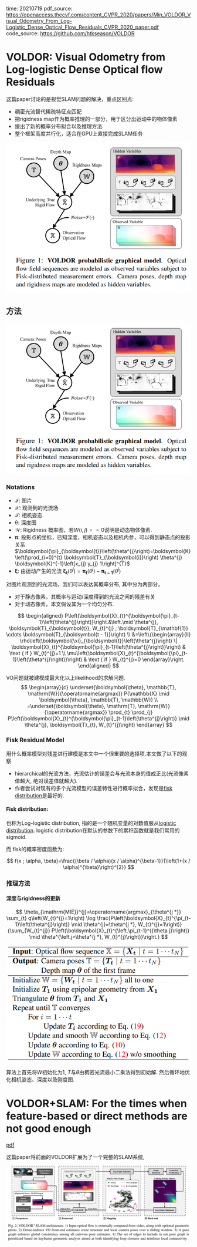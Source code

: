 time: 20210719
pdf_source: https://openaccess.thecvf.com/content_CVPR_2020/papers/Min_VOLDOR_Visual_Odometry_From_Log-Logistic_Dense_Optical_Flow_Residuals_CVPR_2020_paper.pdf
code_source: https://github.com/htkseason/VOLDOR
# VOLDOR: Visual Odometry from Log-logistic Dense Optical flow Residuals

这篇paper讨论的是视觉SLAM问题的解决，重点区别点:

- 稠密光流替代稀疏特征点匹配
- 把rigidness map作为概率推理的一部分，用于区分出运动中的物体像素
- 提出了新的概率分布拟合以及推理方法.
- 整个框架高度并行化，适合在GPU上直接完成SLAM任务

![image](res/VOLDOR_probabilistic_model.png)

## 方法

![image](res/VOLDOR_probabilistic_model.png)

### Notations

- $\mathcal{I}$: 图片
- $\mathcal{X}$: 观测到的光流场
- $\mathcal{T}$: 相机姿态.
- $\mathcal{\theta}$: 深度图
- $\mathcal{W}$: Rigidness 概率图，若$W(i,j)==0$说明是动态物体像素.
- $\boldsymbol{\pi}$: 投影点的坐标，已知深度，相机姿态以及相机内参，可以得到静态点的投影关系 $\boldsymbol{\pi}_{\boldsymbol{t}}\left(\theta^{j}\right)=\boldsymbol{K}\left(\prod_{i=0}^{t} \boldsymbol{T}_{\boldsymbol{i}}\right) \theta^{j} \boldsymbol{K}^{-1}\left[x_{j} y_{j} 1\right]^{T}$
- $\boldsymbol{\xi}$: 由运动产生的光流
$\boldsymbol{\xi}_{\boldsymbol{t}}\left(\theta^{j}\right)=\boldsymbol{\pi}_{\boldsymbol{t}}\left(\theta^{j}\right)-\boldsymbol{\pi}_{\boldsymbol{t - 1}}\left(\theta^{j}\right)$

对图片观测到的光流场，我们可以表达其概率分布, 其中分为两部分。
- 对于静态像素，其概率与运动/深度得到的光流之间的残差有关
- 对于动态像素，本文假设其为一个均匀分布.

$$
\begin{aligned}
P\left(\boldsymbol{X}_{t}^{\boldsymbol{\pi}_{t-1}\left(\theta^{j}\right)}\right.&\left.\mid \theta^{j}, \boldsymbol{T}_{\boldsymbol{t}}, W_{t}^{j} ; \boldsymbol{T}_{\mathbf{1}} \cdots \boldsymbol{T}_{\boldsymbol{t - 1}}\right) \\
&=\left\{\begin{array}{ll}
\rho\left(\boldsymbol{\xi}_{\boldsymbol{t}}\left(\theta^{j}\right) \| \boldsymbol{X}_{t}^{\boldsymbol{\pi}_{t-1}\left(\theta^{j}\right)}\right) & \text { if } W_{t}^{j}=1 \\
\mu\left(\boldsymbol{X}_{t}^{\boldsymbol{\pi}_{t-1}\left(\theta^{j}\right)}\right) & \text { if } W_{t}^{j}=0
\end{array}\right.
\end{aligned}
$$

VO问题就被建模成最大化以上likelihood的求解问题.
$$
\begin{array}{c}
\underset{\boldsymbol{\theta}, \mathbb{T}, \mathrm{W}}{\operatorname{argmax}} P(\mathbb{X} \mid \boldsymbol{\theta}, \mathbb{T}, \mathbb{W}) \\
=\underset{\boldsymbol{\theta}, \mathrm{T}, \mathrm{W}}{\operatorname{argmax}} \prod_{t} \prod_{j} P\left(\boldsymbol{X}_{t}^{\boldsymbol{\pi}_{t-1}\left(\theta^{j}\right)} \mid \theta^{j}, \boldsymbol{T}_{t}, W_{t}^{j}\right)
\end{array}
$$

### Fisk Residual Model

用什么概率模型对残差进行建模是本文中一个很重要的选择项.本文做了以下的观察

- hierarchical的光流方法，光流估计的误差会与光流本身的值成正比(光流像素值越大, 绝对误差值就越大).
- 作者尝试对现有的多个光流模型的误差特性进行概率拟合，发现是[fisk distribution](https://www.wikiwand.com/en/Log-logistic_distribution)是最好的.

#### Fisk distribution:

也称为Log-logistic distribution, 指的是一个随机变量的对数值服从[logistic distribution](https://www.wikiwand.com/en/Logistic_distribution). logistic distribution在默认的参数下的累积函数就是我们常用的sigmoid.

而 fisk的概率密度函数为:

$$
f(x ; \alpha, \beta)=\frac{(\beta / \alpha)(x / \alpha)^{\beta-1}}{\left(1+(x / \alpha)^{\beta}\right)^{2}}
$$

### 推理方法

#### 深度与rigidness的更新

$$
\theta_{\mathrm{MIE}}^{j}=\operatorname{argmax}_{\theta^{j *}} \sum_{t} q\left(W_{t}^{j}=1\right) \log \frac{P\left(\boldsymbol{X}_{t}^{\pi_{t-1}\left(\theta^{j}\right)} \mid \theta^{j}=\theta^{j *}, W_{t}^{j}=1\right)}{\sum_{W_{t}^{j}} P\left(\boldsymbol{X}_{t}^{\left.\pi_{t-1}^{(\theta j}\right)} \mid \theta^{\left.j=\theta^{j *}, W_{t}^{j}\right)}\right.}
$$

![image](res/voldor_algo.png)

算法上首先将$W$初始化为1, $T$与$\theta$由稠密光流最小二乘法得到初始解. 然后循环地优化相机姿态、深度以及刚度图.

# VOLDOR+SLAM: For the times when feature-based or direct methods are not good enough

[pdf](https://arxiv.org/pdf/2104.06800.pdf)

这篇paper将前面的VOLDOR扩展为了一个完整的SLAM系统, 

![image](res/VOLDOR_slam_arch.png)

